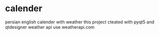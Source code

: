 # calender
persian english calender with weather 
this project cteated with pyqt5 and qtdesigner
weather api use weatherapi.com
